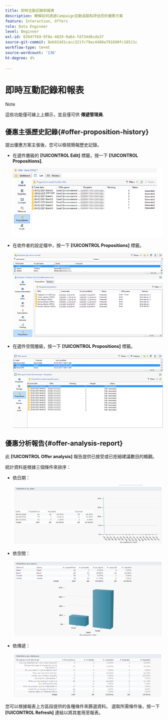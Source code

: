 ```yaml
---
title: 即時互動記錄和報表
description: 瞭解如何透過Campaign互動追蹤和評估您的優惠方案
feature: Interaction, Offers
role: Data Engineer
level: Beginner
exl-id: 83947f69-9f8e-4829-9a64-fd734d0cde37
source-git-commit: 8eb92dd1cacc321fc79ac4480a791690fc18511c
workflow-type: tm+mt
source-wordcount: '136'
ht-degree: 4%

---
```


# 即時互動記錄和報表

>[!NOTE]
>
>這些功能僅可線上上顯示，並且僅可供 **傳遞管理員**.

## 優惠主張歷史記錄{#offer-proposition-history}

提出優惠方案主張後，您可以檢視簡報歷史記錄。

* 在選件層級的 **[!UICONTROL Edit]** 標籤，按一下 **[!UICONTROL Propositions]**.

   ![](assets/offer_followup_006.png)

* 在收件者的設定檔中，按一下 **[!UICONTROL Propositions]** 標籤。

   ![](assets/offer_followup_002.png)

* 在選件空間層級，按一下 **[!UICONTROL Propositions]** 標籤。

   ![](assets/offer_space_prop_001_b.png)

## 優惠分析報告{#offer-analysis-report}

此 **[!UICONTROL Offer analysis]** 報告提供已接受或已拒絕建議數目的概觀。

統計資料是根據三個條件來排序：

* 依日期：

   ![](assets/offer_report_perdate.png)

* 依空間：

   ![](assets/offer_report_perspaces.png)

* 依傳遞：

   ![](assets/offer_report_perdeliveries.png)

您可以根據報表上方區段提供的各種條件來篩選資料。 選取所需條件後，按一下 **[!UICONTROL Refresh]** 連結以將其套用至報表。
